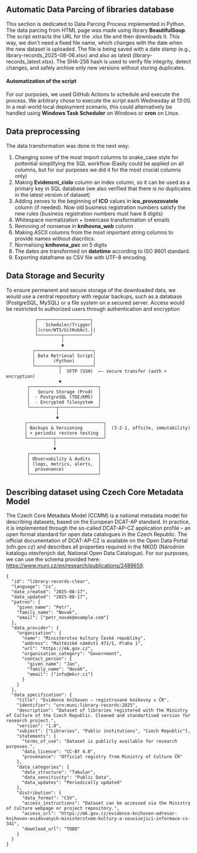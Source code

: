 ## Automatic Data Parcing of libraries database
This section is dedicated to Data Parcing Process implemented in Python. The data parcing from HTML page was made using library **BeautifulSoup**. The script extracts the URL for the .xlsx file and then downloads it. This way, we don't need a fixed file name, which changes with the date when the new dataset is uploaded. The file is being saved with a date stamp (e.g., library-records_2025-08-06.xlsx) and also as latest (library-records_latest.xlsx). The SHA-256 hash is used to verify file integrity, detect changes, and safely archive only new versions without storing duplicates.
#### Automatization of the script
For our purposes, we used GitHub Actions to schedule and execute the process. We arbitrary chose to execute the script each Wednesday at 13:00. In a real-world local deployment scenario, this could alternatively be handled using **Windows Task Scheduler** on Windows or **cron** on Linux.
##  Data preprocessing
The data transformation was done in the next way:
  1. Changing some of the most import columns to snake_case style for pottential simplifying the SQL workflow  (Easily could be applied on all columns, but for our purposes we did it for the most crucial columns only)
  2. Making **Evidencni_cislo** column an index column, so it can be used as a primary key in SQL database (we also verified that there is no duplicates in the latest version of dataset)
  3. Adding zeroes to the beginning of **ICO** values in **ico_provozovatele** column (if needed). Now old business registration numbers satisfy the new rules (business registration numbers must have 8 digits)
  4. Whitespace normalization + lowercase transformation of emails
  5. Removing of nonsense in **knihovna_web** column
  6. Making ASCII columns from the most important string columns to provide names without diacritics.
  7. Normalising **knihovna_psc** on 5 digits
  8. The dates are transformed on **datetime** according to ISO 8601 standard.
  9. Exporting dataframe as CSV file with UTF-8 encoding.
     

## Data Storage and Security
To ensure permanent and secure storage of the downloaded data, we would use a central repository with regular backups, such as a database (PostgreSQL, MySQL) or a file system on a secured server. Access would be restricted to authorized users through authentication and encryption
```
           ┌────────────────────┐       
           │   Scheduler/Trigger│
           │(cron/WTS/GitHubAct.)│        
           └─────────┬──────────┘
                     │                              
                     ▼                              
          ┌──────────────────────┐                  
          │ Data Retrieval Script│
          │       (Python)       │
          └─────────┬────────────┘
                    │  SFTP (SSH)  ←— secure transfer (auth + encryption)
                    ▼
        ┌──────────────────────────┐
        │   Secure Storage (Prod)  │
        │  - PostgreSQL (TDE/KMS)  │
        │  - Encrypted filesystem  │
        └──────────┬───────────────┘
                   │
                   ▼
       ┌─────────────────────────────┐
       │ Backups & Versioning        │  (3-2-1, offsite, immutability)
       │ + periodic restore testing  │
       └──────────┬──────────────────┘
                  │
                  ▼
        ┌──────────────────────────┐
        │ Observability & Audits   │
        │ (logs, metrics, alerts,  │
        │  provenance)             │
        └──────────────────────────┘
```

## Describing dataset using Czech Core Metadata Model
The Czech Core Metadata Model (CCMM) is a national metadata model for describing datasets, based on the European DCAT-AP standard. In practice, it is implemented through the so-called DCAT-AP-CZ application profile – an open formal standard for open data catalogues in the Czech Republic. The official documentation of DCAT-AP-CZ is available on the Open Data Portal (ofn.gov.cz) and describes all properties required in the NKOD (Národním katalogu otevřených dat, National Open Data Catalogue).
For our purposes, we can use the schema provided here: https://www.muni.cz/en/research/publications/2489659. 
```
{
  "id": "library-records-clear",
  "language": "cs",
  "date_created": "2025-08-17",
  "date_updated": "2025-08-17",
  "patron": {
    "given_name": "Petr",
    "family_name": "Novak",
    "email": ["petr_novak@example.com"]
  },
  "data_provider": {
    "organisation": {
      "name": "Ministerstvo kultury České republiky",
      "address": "Maltézské náměstí 471/1, Praha 1",
      "url": "https://mk.gov.cz",
      "organisation_category": "Government",
      "contact_person": {
        "given_name": "Jan",
        "family_name": "Novák",
        "email": ["info@mkcr.cz"]
      }
    }
  },
  "data_specification": {
    "title": "Evidence knihoven – registrované knihovny v ČR",
    "identifier": "urn:muni:library-records:2025",
    "description": "Dataset of libraries registered with the Ministry of Culture of the Czech Republic. Cleaned and standartised version for research project.",
    "version": "1.0",
    "subject": ["Libraries", "Public institutions", "Czech Republic"],
    "statements": {
      "terms_of_use": "Dataset is publicly available for research purposes.",
      "data_licence": "CC-BY 4.0",
      "provenance": "Official registry from Ministry of Culture ČR"
    },
    "data_categories": {
      "data_structure": "Tabular",
      "data_sensitivity": "Public Data",
      "data_updates": "Periodically updated"
    },
    "distribution": {
      "data_format": "CSV",
      "access_instructions": "Dataset can be accessed via the Ministry of Culture webpage or project repository.",
      "access_url": "https://mk.gov.cz/evidence-knihoven-adresar-knihoven-evidovanych-ministerstvem-kultury-a-souvisejici-informace-cs-341",
      "download_url": "TODO"
    }
  }
}
```



